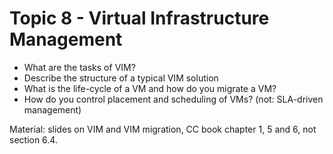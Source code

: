 # Topic 8 - Virtual Infrastructure Management

* What are the tasks of VIM?
* Describe the structure of a typical VIM solution
* What is the life-cycle of a VM and how do you migrate a VM?
* How do you control placement and scheduling of VMs? (not: SLA-driven management)

Material: slides on VIM and VIM migration, CC book chapter 1, 5 and 6, not section 6.4.